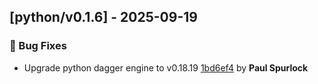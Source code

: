 ## [python/v0.1.6] - 2025-09-19

### 🐛 Bug Fixes

- Upgrade python dagger engine to v0.18.19 [1bd6ef4](https://github.com/act3-ai/dagger/commit/1bd6ef462bf64bb19d996c6ea91310475279cad4) by **Paul Spurlock**


